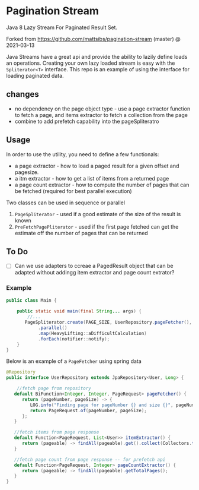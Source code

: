 # Pagination Stream
Java 8 Lazy Stream For Paginated Result Set.

Forked from https://github.com/mattsibs/pagination-stream (master) @ 2021-03-13

Java Streams have a great api and provide the ability to lazily define loads an operations.
Creating your own lazy loaded stream is easy with the `Spliterator<T>` interface.
This repo is an example of using the interface for loading paginated data.

## changes
* no dependency on the page object type - use a page extractor function to fetch a page, and items extractor to 
  fetch a collection from the page
* combine to add prefetch capability into the pageSpliteratro


## Usage
In order to use the utility, you need to define a few functionals:
* a page extractor - how to load a paged result for a given offset and pagesize.
* a itm extractor - how to get a list of items from a returned page
* a page count extractor - how to compute the number of pages that can be fetched (required for best parallel execution)

Two classes can be used in sequence or parallel
1. `PageSpliterator` - used if a good estimate of the size of the result is known
2. `PreFetchPagePliterator` - used if the first page fetched can get the estimate off the number of pages that can be returned

## To Do
- [ ] Can we use adapters to ccreae a PagedResult object that can be adapted without addingg item extractor and page count extrator?

### Example
```java
public class Main {
    
    public static void main(final String... args) {
        //...
       PageSpliterator.create(PAGE_SIZE, UserRepository.pageFetcher(), UserRepository.itemExtractor(), UserRepository.pageCountExtractor).stream()
            .parallel()
            .map(HeavyLifting::aDifficultCalculation)
            .forEach(notifier::notify);
    }
}
```

Below is an example of a `PageFetcher` using spring data
```java
@Repository
public interface UserRepository extends JpaRepository<User, Long> {

    //fetch page from repository
   default BiFunction<Integer, Integer, PageRequest> pageFetcher() {
      return (pageNumber, pageSize) -> {
         LOG.info("Finding page for pageNumber {} and size {}", pageNumber, pageSize);
         return PageRequest.of(pageNumber, pageSize);
      };
   }

   //fetch items from page response
   default Function<PageRequest, List<User>> itemExtractor() {
      return (pageable) -> findAll(pageable).get().collect(Collectors.toList());
   }

   //fetch page count from page response -- for prefetch api
   default Function<PageRequest, Integer> pageCountExtractor() {
      return (pageable) -> findAll(pageable).getTotalPages();
   }
}
```
